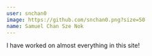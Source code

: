 ```yaml
---
user: snchan0
image: https://github.com/snchan0.png?size=50
name: Samuel Chan Sze Nok
---
```

I have worked on almost everything in this site!

